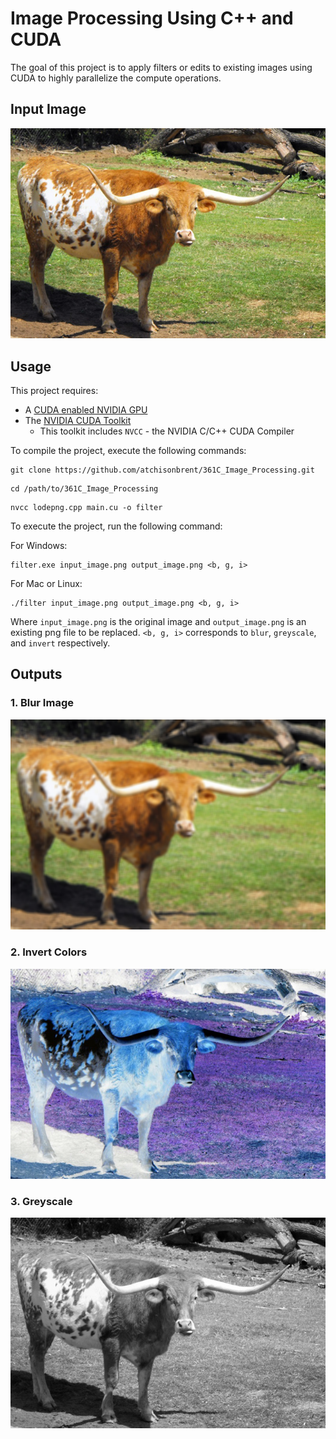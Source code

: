 # Image Processing Using C++ and CUDA
The goal of this project is to apply filters or edits to existing images using CUDA to highly parallelize the compute operations.

## Input Image
![Bevo](/images/bevo.png)

## Usage
This project requires:
* A [CUDA enabled NVIDIA GPU](https://developer.nvidia.com/cuda-gpus)
* The [NVIDIA CUDA Toolkit](https://developer.nvidia.com/cuda-toolkit)
  * This toolkit includes `NVCC` - the NVIDIA C/C++ CUDA Compiler

To compile the project, execute the following commands:
```
git clone https://github.com/atchisonbrent/361C_Image_Processing.git
```
```
cd /path/to/361C_Image_Processing
```
```
nvcc lodepng.cpp main.cu -o filter
```

To execute the project, run the following command:

For Windows:
```
filter.exe input_image.png output_image.png <b, g, i>
```
For Mac or Linux:
```
./filter input_image.png output_image.png <b, g, i>
```
Where `input_image.png` is the original image and `output_image.png` is an existing png file to be replaced.
`<b, g, i>` corresponds to `blur`, `greyscale`, and `invert` respectively.

## Outputs 
### 1. Blur Image
![Blur](/images/blurbevo.png)
### 2. Invert Colors
![Invert](/images/evilbevo.png)
### 3. Greyscale
![Greyscale](/images/greybevo.png)
